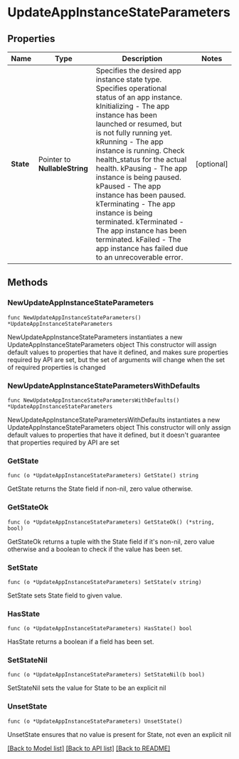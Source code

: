 # UpdateAppInstanceStateParameters

## Properties

Name | Type | Description | Notes
------------ | ------------- | ------------- | -------------
**State** | Pointer to **NullableString** | Specifies the desired app instance state type. Specifies operational status of an app instance. kInitializing - The app instance has been launched or resumed, but is not fully running yet. kRunning - The app instance is running. Check health_status for the actual health. kPausing - The app instance is being paused. kPaused - The app instance has been paused. kTerminating - The app instance is being terminated. kTerminated -  The app instance has been terminated. kFailed - The app instance has failed due to an unrecoverable error. | [optional] 

## Methods

### NewUpdateAppInstanceStateParameters

`func NewUpdateAppInstanceStateParameters() *UpdateAppInstanceStateParameters`

NewUpdateAppInstanceStateParameters instantiates a new UpdateAppInstanceStateParameters object
This constructor will assign default values to properties that have it defined,
and makes sure properties required by API are set, but the set of arguments
will change when the set of required properties is changed

### NewUpdateAppInstanceStateParametersWithDefaults

`func NewUpdateAppInstanceStateParametersWithDefaults() *UpdateAppInstanceStateParameters`

NewUpdateAppInstanceStateParametersWithDefaults instantiates a new UpdateAppInstanceStateParameters object
This constructor will only assign default values to properties that have it defined,
but it doesn't guarantee that properties required by API are set

### GetState

`func (o *UpdateAppInstanceStateParameters) GetState() string`

GetState returns the State field if non-nil, zero value otherwise.

### GetStateOk

`func (o *UpdateAppInstanceStateParameters) GetStateOk() (*string, bool)`

GetStateOk returns a tuple with the State field if it's non-nil, zero value otherwise
and a boolean to check if the value has been set.

### SetState

`func (o *UpdateAppInstanceStateParameters) SetState(v string)`

SetState sets State field to given value.

### HasState

`func (o *UpdateAppInstanceStateParameters) HasState() bool`

HasState returns a boolean if a field has been set.

### SetStateNil

`func (o *UpdateAppInstanceStateParameters) SetStateNil(b bool)`

 SetStateNil sets the value for State to be an explicit nil

### UnsetState
`func (o *UpdateAppInstanceStateParameters) UnsetState()`

UnsetState ensures that no value is present for State, not even an explicit nil

[[Back to Model list]](../README.md#documentation-for-models) [[Back to API list]](../README.md#documentation-for-api-endpoints) [[Back to README]](../README.md)


